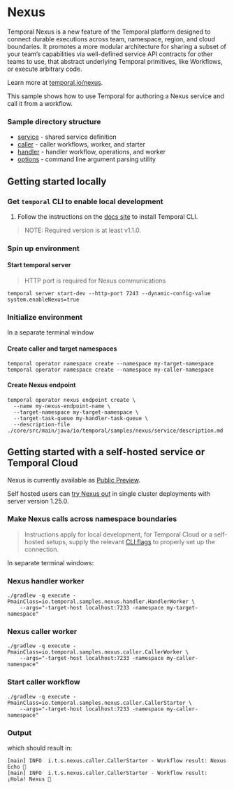 # Nexus

Temporal Nexus is a new feature of the Temporal platform designed to connect durable executions across team, namespace,
region, and cloud boundaries. It promotes a more modular architecture for sharing a subset of your team’s capabilities
via well-defined service API contracts for other teams to use, that abstract underlying Temporal primitives, like
Workflows, or execute arbitrary code.

Learn more at [temporal.io/nexus](https://temporal.io/nexus).

This sample shows how to use Temporal for authoring a Nexus service and call it from a workflow.

### Sample directory structure

- [service](./service) - shared service definition
- [caller](./caller) - caller workflows, worker, and starter
- [handler](./handler) - handler workflow, operations, and worker
- [options](./options) - command line argument parsing utility

## Getting started locally

### Get `temporal` CLI to enable local development

1. Follow the instructions on the [docs
   site](https://learn.temporal.io/getting_started/go/dev_environment/#set-up-a-local-temporal-service-for-development-with-temporal-cli)
   to install Temporal CLI.

> NOTE: Required version is at least v1.1.0.

### Spin up environment

#### Start temporal server

> HTTP port is required for Nexus communications

```
temporal server start-dev --http-port 7243 --dynamic-config-value system.enableNexus=true
```

### Initialize environment

In a separate terminal window

#### Create caller and target namespaces

```
temporal operator namespace create --namespace my-target-namespace
temporal operator namespace create --namespace my-caller-namespace
```

#### Create Nexus endpoint

```
temporal operator nexus endpoint create \
  --name my-nexus-endpoint-name \
  --target-namespace my-target-namespace \
  --target-task-queue my-handler-task-queue \
  --description-file ./core/src/main/java/io/temporal/samples/nexus/service/description.md
```

## Getting started with a self-hosted service or Temporal Cloud

Nexus is currently available as
[Public Preview](https://docs.temporal.io/evaluate/development-production-features/release-stages).

Self hosted users can [try Nexus
out](https://github.com/temporalio/temporal/blob/main/docs/architecture/nexus.md#trying-nexus-out) in single cluster
deployments with server version 1.25.0.

### Make Nexus calls across namespace boundaries

> Instructions apply for local development, for Temporal Cloud or a self-hosted setups, supply the relevant [CLI
> flags](./options/ClientOptions.java) to properly set up the connection.

In separate terminal windows:

### Nexus handler worker

```
./gradlew -q execute -PmainClass=io.temporal.samples.nexus.handler.HandlerWorker \
    --args="-target-host localhost:7233 -namespace my-target-namespace"
```

### Nexus caller worker

```
./gradlew -q execute -PmainClass=io.temporal.samples.nexus.caller.CallerWorker \
    --args="-target-host localhost:7233 -namespace my-caller-namespace"
```

### Start caller workflow

```
./gradlew -q execute -PmainClass=io.temporal.samples.nexus.caller.CallerStarter \
    --args="-target-host localhost:7233 -namespace my-caller-namespace"
```

### Output

which should result in:
```
[main] INFO  i.t.s.nexus.caller.CallerStarter - Workflow result: Nexus Echo 👋 
[main] INFO  i.t.s.nexus.caller.CallerStarter - Workflow result: ¡Hola! Nexus 👋  
```
